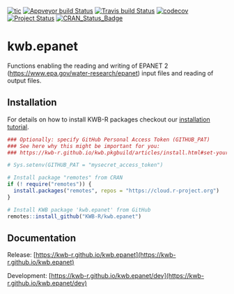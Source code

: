   [![tic](https://github.com/kwb-r/kwb.epanet/workflows/tic/badge.svg?branch=master)](https://github.com/kwb-r/kwb.epanet/actions)
[![Appveyor build Status](https://ci.appveyor.com/api/projects/status/github/KWB-R/kwb.epanet?branch=master&svg=true)](https://ci.appveyor.com/project/KWB-R/kwb-epanet/branch/master)
[![Travis build Status](https://travis-ci.org/KWB-R/kwb.epanet.svg?branch=master)](https://travis-ci.org/KWB-R/kwb.epanet)
[![codecov](https://codecov.io/github/KWB-R/kwb.epanet/branch/master/graphs/badge.svg)](https://codecov.io/github/KWB-R/kwb.epanet)
[![Project Status](https://img.shields.io/badge/lifecycle-maturing-blue.svg)](https://www.tidyverse.org/lifecycle/#maturing)
[![CRAN_Status_Badge](https://www.r-pkg.org/badges/version/kwb.epanet)]()

# kwb.epanet

Functions enabling the reading and writing of
EPANET 2 (https://www.epa.gov/water-research/epanet) input files and
reading of output files.

## Installation

For details on how to install KWB-R packages checkout our [installation tutorial](https://kwb-r.github.io/kwb.pkgbuild/articles/install.html).

```r
### Optionally: specify GitHub Personal Access Token (GITHUB_PAT)
### See here why this might be important for you:
### https://kwb-r.github.io/kwb.pkgbuild/articles/install.html#set-your-github_pat

# Sys.setenv(GITHUB_PAT = "mysecret_access_token")

# Install package "remotes" from CRAN
if (! require("remotes")) {
  install.packages("remotes", repos = "https://cloud.r-project.org")
}

# Install KWB package 'kwb.epanet' from GitHub
remotes::install_github("KWB-R/kwb.epanet")
```

## Documentation

Release: [https://kwb-r.github.io/kwb.epanet](https://kwb-r.github.io/kwb.epanet)

Development: [https://kwb-r.github.io/kwb.epanet/dev](https://kwb-r.github.io/kwb.epanet/dev)
